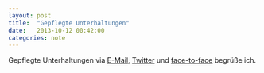 ```yaml
---
layout: post
title:  "Gepflegte Unterhaltungen"
date:   2013-10-12 00:42:00
categories: note
---
```


Gepflegte Unterhaltungen via [E-Mail][e-mail], [Twitter][twitter] und [face-to-face][f2f] begrüße ich.

[e-mail]:	info@naii.de
[twitter]:	https://twitter.com/naii
[f2f]:	http://www.random.org/geographic-coordinates/